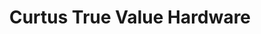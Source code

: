 ---
title: "Curtus True Value Hardware"
url: /curtis/curtus-true-value-hardware/
shop: Eisenwaren
---